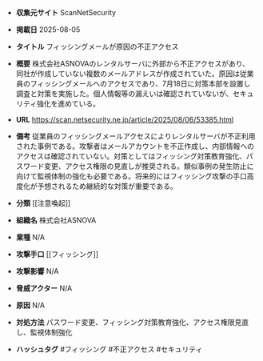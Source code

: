 - **収集元サイト**
ScanNetSecurity

- **掲載日**
2025-08-05

- **タイトル**
フィッシングメールが原因の不正アクセス

- **概要**
株式会社ASNOVAのレンタルサーバに外部から不正アクセスがあり、同社が作成していない複数のメールアドレスが作成されていた。原因は従業員のフィッシングメールへのアクセスであり、7月18日に対策本部を設置し調査と対策を実施した。個人情報等の漏えいは確認されていないが、セキュリティ強化を進めている。

- **URL**
https://scan.netsecurity.ne.jp/article/2025/08/06/53385.html

- **備考**
従業員のフィッシングメールアクセスによりレンタルサーバが不正利用された事例である。攻撃者はメールアカウントを不正作成し、内部情報へのアクセスは確認されていない。対策としてはフィッシング対策教育強化、パスワード変更、アクセス権限の見直しが推奨される。類似事例の発生防止に向けて監視体制の強化も必要である。将来的にはフィッシング攻撃の手口高度化が予想されるため継続的な対策が重要である。

- **分類**
[[注意喚起]]

- **組織名**
株式会社ASNOVA

- **業種**
N/A

- **攻撃手口**
[[フィッシング]]

- **攻撃影響**
N/A

- **脅威アクター**
N/A

- **原因**
N/A

- **対処方法**
パスワード変更、フィッシング対策教育強化、アクセス権限見直し、監視体制強化

- **ハッシュタグ**
#フィッシング #不正アクセス #セキュリティ
